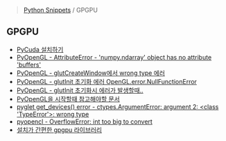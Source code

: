 > [Python Snippets](../README.md) / GPGPU
## GPGPU
- [PyCuda 설치하기](PyCuda%20설치하기.md)
- [PyOpenGL - AttributeError - 'numpy.ndarray' object has no attribute 'buffers' ](PyOpenGL%20-%20AttributeError%20-%20'numpy.ndarray'%20object%20has%20no%20attribute%20'buffers'%20.md)
- [PyOpenGL - glutCreateWindow에서 wrong type 에러](PyOpenGL%20-%20glutCreateWindow에서%20wrong%20type%20에러.md)
- [PyOpenGL - glutInit 초기화 에러 OpenGL.error.NullFunctionError](PyOpenGL%20-%20glutInit%20초기화%20에러%20OpenGL.error.NullFunctionError.md)
- [PyOpenGL - glutInit 초기화시 에러가 발생할때.. ](PyOpenGL%20-%20glutInit%20초기화시%20에러가%20발생할때%20.md)
- [PyOpenGL을 시작할때 참고해야할 문서](PyOpenGL을%20시작할때%20참고해야할%20문서.md)
- [pyglet get_devices() error - ctypes.ArgumentError: argument 2: <class 'TypeError'>: wrong type](pyglet%20get_devices()%20error%20-%20ctypes.ArgumentError%20-%20wrong%20type.md)
- [pyopencl - OverflowError: int too big to convert](pyopencl%20-%20OverflowError%20-%20int%20too%20big%20to%20convert.md)
- [설치가 간편한 gpgpu 라이브러리](설치가%20간편한%20gpgpu%20라이브러리.md)